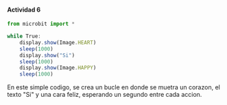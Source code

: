 #### Actividad 6

``` js
from microbit import *

while True:
    display.show(Image.HEART) 
    sleep(1000)               
    display.show("Si")     
    sleep(1000)               
    display.show(Image.HAPPY)  
    sleep(1000)
```

En este simple codigo, se crea un bucle en donde se muetra un corazon, el texto "Si" y una cara feliz, esperando un segundo entre cada accion.
